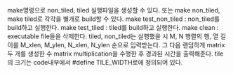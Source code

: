 make명령으로 non_tiled, tiled 실행파일을 생성할 수 있다.
또는 make non_tiled, make tiled로 각각을 별개로 build할 수 있다.
make test_non_tiled : non_tiled를 build하고 실행한다.
make test_tiled : tiled를 build하고 실행한다.
make clean : executable file들을 삭제한다.
tiled, non_tiled는 실행했을 시 M, N 행렬의 행, 열 길이를 
M_xlen, M_ylen, N_xlen, N_ylen 순으로 입력받는다.
그 다음 랜덤하게 matrix 두 개를 생성한 수 matrix multiplication을 수행한 후
경과된 시간을 출력해준다.
tile의 크기는 code내부에서 #define TILE_WIDTH로에 정의되어 있다.

